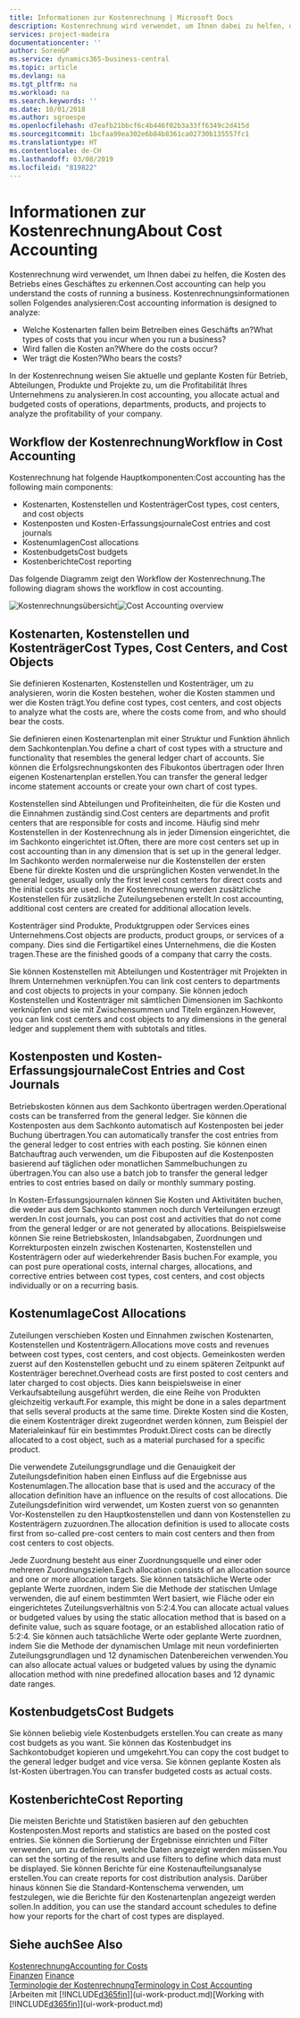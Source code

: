 ```yaml
---
title: Informationen zur Kostenrechnung | Microsoft Docs
description: Kostenrechnung wird verwendet, um Ihnen dabei zu helfen, die Kosten des Betriebs eines Geschäftes zu erkennen.
services: project-madeira
documentationcenter: ''
author: SorenGP
ms.service: dynamics365-business-central
ms.topic: article
ms.devlang: na
ms.tgt_pltfrm: na
ms.workload: na
ms.search.keywords: ''
ms.date: 10/01/2018
ms.author: sgroespe
ms.openlocfilehash: d7eafb21bbcf6c4b446f02b3a33ff6349c2d415d
ms.sourcegitcommit: 1bcfaa99ea302e6b84b8361ca02730b135557fc1
ms.translationtype: HT
ms.contentlocale: de-CH
ms.lasthandoff: 03/08/2019
ms.locfileid: "819822"
---
```

# <a name="about-cost-accounting"></a><span data-ttu-id="43060-103">Informationen zur Kostenrechnung</span><span class="sxs-lookup"><span data-stu-id="43060-103">About Cost Accounting</span></span>
<span data-ttu-id="43060-104">Kostenrechnung wird verwendet, um Ihnen dabei zu helfen, die Kosten des Betriebs eines Geschäftes zu erkennen.</span><span class="sxs-lookup"><span data-stu-id="43060-104">Cost accounting can help you understand the costs of running a business.</span></span> <span data-ttu-id="43060-105">Kostenrechnungsinformationen sollen Folgendes analysieren:</span><span class="sxs-lookup"><span data-stu-id="43060-105">Cost accounting information is designed to analyze:</span></span>  

-   <span data-ttu-id="43060-106">Welche Kostenarten fallen beim Betreiben eines Geschäfts an?</span><span class="sxs-lookup"><span data-stu-id="43060-106">What types of costs that you incur when you run a business?</span></span>  
-   <span data-ttu-id="43060-107">Wird fallen die Kosten an?</span><span class="sxs-lookup"><span data-stu-id="43060-107">Where do the costs occur?</span></span>  
-   <span data-ttu-id="43060-108">Wer trägt die Kosten?</span><span class="sxs-lookup"><span data-stu-id="43060-108">Who bears the costs?</span></span>  

<span data-ttu-id="43060-109">In der Kostenrechnung weisen Sie aktuelle und geplante Kosten für Betrieb, Abteilungen, Produkte und Projekte zu, um die Profitabilität Ihres Unternehmens zu analysieren.</span><span class="sxs-lookup"><span data-stu-id="43060-109">In cost accounting, you allocate actual and budgeted costs of operations, departments, products, and projects to analyze the profitability of your company.</span></span>  

## <a name="workflow-in-cost-accounting"></a><span data-ttu-id="43060-110">Workflow der Kostenrechnung</span><span class="sxs-lookup"><span data-stu-id="43060-110">Workflow in Cost Accounting</span></span>  
<span data-ttu-id="43060-111">Kostenrechnung hat folgende Hauptkomponenten:</span><span class="sxs-lookup"><span data-stu-id="43060-111">Cost accounting has the following main components:</span></span>  

-   <span data-ttu-id="43060-112">Kostenarten, Kostenstellen und Kostenträger</span><span class="sxs-lookup"><span data-stu-id="43060-112">Cost types, cost centers, and cost objects</span></span>  
-   <span data-ttu-id="43060-113">Kostenposten und Kosten-Erfassungsjournale</span><span class="sxs-lookup"><span data-stu-id="43060-113">Cost entries and cost journals</span></span>  
-   <span data-ttu-id="43060-114">Kostenumlagen</span><span class="sxs-lookup"><span data-stu-id="43060-114">Cost allocations</span></span>  
-   <span data-ttu-id="43060-115">Kostenbudgets</span><span class="sxs-lookup"><span data-stu-id="43060-115">Cost budgets</span></span>
-   <span data-ttu-id="43060-116">Kostenberichte</span><span class="sxs-lookup"><span data-stu-id="43060-116">Cost reporting</span></span>  

<span data-ttu-id="43060-117">Das folgende Diagramm zeigt den Workflow der Kostenrechnung.</span><span class="sxs-lookup"><span data-stu-id="43060-117">The following diagram shows the workflow in cost accounting.</span></span>  

<span data-ttu-id="43060-118">![Kostenrechnungsübersicht](media/costaccountingoverview.png "CostAccountingOverview")</span><span class="sxs-lookup"><span data-stu-id="43060-118">![Cost Accounting overview](media/costaccountingoverview.png "CostAccountingOverview")</span></span>  

## <a name="cost-types-cost-centers-and-cost-objects"></a><span data-ttu-id="43060-119">Kostenarten, Kostenstellen und Kostenträger</span><span class="sxs-lookup"><span data-stu-id="43060-119">Cost Types, Cost Centers, and Cost Objects</span></span>  
<span data-ttu-id="43060-120">Sie definieren Kostenarten, Kostenstellen und Kostenträger, um zu analysieren, worin die Kosten bestehen, woher die Kosten stammen und wer die Kosten trägt.</span><span class="sxs-lookup"><span data-stu-id="43060-120">You define cost types, cost centers, and cost objects to analyze what the costs are, where the costs come from, and who should bear the costs.</span></span>  

<span data-ttu-id="43060-121">Sie definieren einen Kostenartenplan mit einer Struktur und Funktion ähnlich dem Sachkontenplan.</span><span class="sxs-lookup"><span data-stu-id="43060-121">You define a chart of cost types with a structure and functionality that resembles the general ledger chart of accounts.</span></span> <span data-ttu-id="43060-122">Sie können die Erfolgsrechnungskonten des Fibukontos übertragen oder Ihren eigenen Kostenartenplan erstellen.</span><span class="sxs-lookup"><span data-stu-id="43060-122">You can transfer the general ledger income statement accounts or create your own chart of cost types.</span></span>  

<span data-ttu-id="43060-123">Kostenstellen sind Abteilungen und Profiteinheiten, die für die Kosten und die Einnahmen zuständig sind.</span><span class="sxs-lookup"><span data-stu-id="43060-123">Cost centers are departments and profit centers that are responsible for costs and income.</span></span> <span data-ttu-id="43060-124">Häufig sind mehr Kostenstellen in der Kostenrechnung als in jeder Dimension eingerichtet, die im Sachkonto eingerichtet ist.</span><span class="sxs-lookup"><span data-stu-id="43060-124">Often, there are more cost centers set up in cost accounting than in any dimension that is set up in the general ledger.</span></span> <span data-ttu-id="43060-125">Im Sachkonto werden normalerweise nur die Kostenstellen der ersten Ebene für direkte Kosten und die ursprünglichen Kosten verwendet.</span><span class="sxs-lookup"><span data-stu-id="43060-125">In the general ledger, usually only the first level cost centers for direct costs and the initial costs are used.</span></span> <span data-ttu-id="43060-126">In der Kostenrechnung werden zusätzliche Kostenstellen für zusätzliche Zuteilungsebenen erstellt.</span><span class="sxs-lookup"><span data-stu-id="43060-126">In cost accounting, additional cost centers are created for additional allocation levels.</span></span>  

<span data-ttu-id="43060-127">Kostenträger sind Produkte, Produktgruppen oder Services eines Unternehmens.</span><span class="sxs-lookup"><span data-stu-id="43060-127">Cost objects are products, product groups, or services of a company.</span></span> <span data-ttu-id="43060-128">Dies sind die Fertigartikel eines Unternehmens, die die Kosten tragen.</span><span class="sxs-lookup"><span data-stu-id="43060-128">These are the finished goods of a company that carry the costs.</span></span>  

<span data-ttu-id="43060-129">Sie können Kostenstellen mit Abteilungen und Kostenträger mit Projekten in Ihrem Unternehmen verknüpfen.</span><span class="sxs-lookup"><span data-stu-id="43060-129">You can link cost centers to departments and cost objects to projects in your company.</span></span> <span data-ttu-id="43060-130">Sie können jedoch Kostenstellen und Kostenträger mit sämtlichen Dimensionen im Sachkonto verknüpfen und sie mit Zwischensummen und Titeln ergänzen.</span><span class="sxs-lookup"><span data-stu-id="43060-130">However, you can link cost centers and cost objects to any dimensions in the general ledger and supplement them with subtotals and titles.</span></span>  

## <a name="cost-entries-and-cost-journals"></a><span data-ttu-id="43060-131">Kostenposten und Kosten-Erfassungsjournale</span><span class="sxs-lookup"><span data-stu-id="43060-131">Cost Entries and Cost Journals</span></span>  
<span data-ttu-id="43060-132">Betriebskosten können aus dem Sachkonto übertragen werden.</span><span class="sxs-lookup"><span data-stu-id="43060-132">Operational costs can be transferred from the general ledger.</span></span> <span data-ttu-id="43060-133">Sie können die Kostenposten aus dem Sachkonto automatisch auf Kostenposten bei jeder Buchung übertragen.</span><span class="sxs-lookup"><span data-stu-id="43060-133">You can automatically transfer the cost entries from the general ledger to cost entries with each posting.</span></span> <span data-ttu-id="43060-134">Sie können einen Batchauftrag auch verwenden, um die Fibuposten auf die Kostenposten basierend auf täglichen oder monatlichen Sammelbuchungen zu übertragen.</span><span class="sxs-lookup"><span data-stu-id="43060-134">You can also use a batch job to transfer the general ledger entries to cost entries based on daily or monthly summary posting.</span></span>  

<span data-ttu-id="43060-135">In Kosten-Erfassungsjournalen können Sie Kosten und Aktivitäten buchen, die weder aus dem Sachkonto stammen noch durch Verteilungen erzeugt werden.</span><span class="sxs-lookup"><span data-stu-id="43060-135">In cost journals, you can post cost and activities that do not come from the general ledger or are not generated by allocations.</span></span> <span data-ttu-id="43060-136">Beispielsweise können Sie reine Betriebskosten, Inlandsabgaben, Zuordnungen und Korrekturposten einzeln zwischen Kostenarten, Kostenstellen und Kostenträgern oder auf wiederkehrender Basis buchen.</span><span class="sxs-lookup"><span data-stu-id="43060-136">For example, you can post pure operational costs, internal charges, allocations, and corrective entries between cost types, cost centers, and cost objects individually or on a recurring basis.</span></span>  

## <a name="cost-allocations"></a><span data-ttu-id="43060-137">Kostenumlage</span><span class="sxs-lookup"><span data-stu-id="43060-137">Cost Allocations</span></span>  
<span data-ttu-id="43060-138">Zuteilungen verschieben Kosten und Einnahmen zwischen Kostenarten, Kostenstellen und Kostenträgern.</span><span class="sxs-lookup"><span data-stu-id="43060-138">Allocations move costs and revenues between cost types, cost centers, and cost objects.</span></span> <span data-ttu-id="43060-139">Gemeinkosten werden zuerst auf den Kostenstellen gebucht und zu einem späteren Zeitpunkt auf Kostenträger berechnet.</span><span class="sxs-lookup"><span data-stu-id="43060-139">Overhead costs are first posted to cost centers and later charged to cost objects.</span></span> <span data-ttu-id="43060-140">Dies kann beispielsweise in einer Verkaufsabteilung ausgeführt werden, die eine Reihe von Produkten gleichzeitig verkauft.</span><span class="sxs-lookup"><span data-stu-id="43060-140">For example, this might be done in a sales department that sells several products at the same time.</span></span> <span data-ttu-id="43060-141">Direkte Kosten sind die Kosten, die einem Kostenträger direkt zugeordnet werden können, zum Beispiel der Materialeinkauf für ein bestimmtes Produkt.</span><span class="sxs-lookup"><span data-stu-id="43060-141">Direct costs can be directly allocated to a cost object, such as a material purchased for a specific product.</span></span>  

<span data-ttu-id="43060-142">Die verwendete Zuteilungsgrundlage und die Genauigkeit der Zuteilungsdefinition haben einen Einfluss auf die Ergebnisse aus Kostenumlagen.</span><span class="sxs-lookup"><span data-stu-id="43060-142">The allocation base that is used and the accuracy of the allocation definition have an influence on the results of cost allocations.</span></span> <span data-ttu-id="43060-143">Die Zuteilungsdefinition wird verwendet, um Kosten zuerst von so genannten Vor-Kostenstellen zu den Hauptkostenstellen und dann von Kostenstellen zu Kostenträgern zuzuordnen.</span><span class="sxs-lookup"><span data-stu-id="43060-143">The allocation definition is used to allocate costs first from so-called pre-cost centers to main cost centers and then from cost centers to cost objects.</span></span>  

<span data-ttu-id="43060-144">Jede Zuordnung besteht aus einer Zuordnungsquelle und einer oder mehreren Zuordnungszielen.</span><span class="sxs-lookup"><span data-stu-id="43060-144">Each allocation consists of an allocation source and one or more allocation targets.</span></span> <span data-ttu-id="43060-145">Sie können tatsächliche Werte oder geplante Werte zuordnen, indem Sie die Methode der statischen Umlage verwenden, die auf einem bestimmten Wert basiert, wie Fläche oder ein eingerichtetes Zuteilungsverhältnis von 5:2:4.</span><span class="sxs-lookup"><span data-stu-id="43060-145">You can allocate actual values or budgeted values by using the static allocation method that is based on a definite value, such as square footage, or an established allocation ratio of 5:2:4.</span></span> <span data-ttu-id="43060-146">Sie können auch tatsächliche Werte oder geplante Werte zuordnen, indem Sie die Methode der dynamischen Umlage mit neun vordefinierten Zuteilungsgrundlagen und 12 dynamischen Datenbereichen verwenden.</span><span class="sxs-lookup"><span data-stu-id="43060-146">You can also allocate actual values or budgeted values by using the dynamic allocation method with nine predefined allocation bases and 12 dynamic date ranges.</span></span>  

## <a name="cost-budgets"></a><span data-ttu-id="43060-147">Kostenbudgets</span><span class="sxs-lookup"><span data-stu-id="43060-147">Cost Budgets</span></span>  
<span data-ttu-id="43060-148">Sie können beliebig viele Kostenbudgets erstellen.</span><span class="sxs-lookup"><span data-stu-id="43060-148">You can create as many cost budgets as you want.</span></span> <span data-ttu-id="43060-149">Sie können das Kostenbudget ins Sachkontobudget kopieren und umgekehrt.</span><span class="sxs-lookup"><span data-stu-id="43060-149">You can copy the cost budget to the general ledger budget and vice versa.</span></span> <span data-ttu-id="43060-150">Sie können geplante Kosten als Ist-Kosten übertragen.</span><span class="sxs-lookup"><span data-stu-id="43060-150">You can transfer budgeted costs as actual costs.</span></span>  

## <a name="cost-reporting"></a><span data-ttu-id="43060-151">Kostenberichte</span><span class="sxs-lookup"><span data-stu-id="43060-151">Cost Reporting</span></span>  
<span data-ttu-id="43060-152">Die meisten Berichte und Statistiken basieren auf den gebuchten Kostenposten.</span><span class="sxs-lookup"><span data-stu-id="43060-152">Most reports and statistics are based on the posted cost entries.</span></span> <span data-ttu-id="43060-153">Sie können die Sortierung der Ergebnisse einrichten und Filter verwenden, um zu definieren, welche Daten angezeigt werden müssen.</span><span class="sxs-lookup"><span data-stu-id="43060-153">You can set the sorting of the results and use filters to define which data must be displayed.</span></span> <span data-ttu-id="43060-154">Sie können Berichte für eine Kostenaufteilungsanalyse erstellen.</span><span class="sxs-lookup"><span data-stu-id="43060-154">You can create reports for cost distribution analysis.</span></span> <span data-ttu-id="43060-155">Darüber hinaus können Sie die Standard-Kontenschema verwenden, um festzulegen, wie die Berichte für den Kostenartenplan angezeigt werden sollen.</span><span class="sxs-lookup"><span data-stu-id="43060-155">In addition, you can use the standard account schedules to define how your reports for the chart of cost types are displayed.</span></span>  

## <a name="see-also"></a><span data-ttu-id="43060-156">Siehe auch</span><span class="sxs-lookup"><span data-stu-id="43060-156">See Also</span></span>  
 [<span data-ttu-id="43060-157">Kostenrechnung</span><span class="sxs-lookup"><span data-stu-id="43060-157">Accounting for Costs</span></span>](finance-manage-cost-accounting.md)  
 <span data-ttu-id="43060-158">[Finanzen](finance.md) </span><span class="sxs-lookup"><span data-stu-id="43060-158">[Finance](finance.md) </span></span>  
 [<span data-ttu-id="43060-159">Terminologie der Kostenrechnung</span><span class="sxs-lookup"><span data-stu-id="43060-159">Terminology in Cost Accounting</span></span>](finance-terminology-in-cost-accounting.md)  
 <span data-ttu-id="43060-160">[Arbeiten mit [!INCLUDE[d365fin](includes/d365fin_md.md)]](ui-work-product.md)</span><span class="sxs-lookup"><span data-stu-id="43060-160">[Working with [!INCLUDE[d365fin](includes/d365fin_md.md)]](ui-work-product.md)</span></span>
